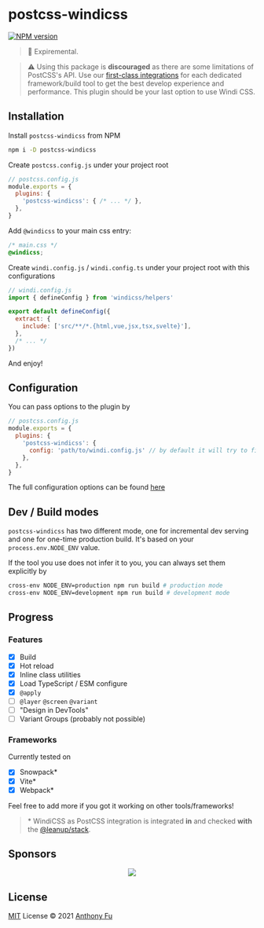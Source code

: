 # postcss-windicss

[![NPM version](https://img.shields.io/npm/v/postcss-windicss?color=a1b858&label=)](https://www.npmjs.com/package/postcss-windicss)

> 🧪 Expiremental.

> ⚠️ Using this package is **discouraged** as there are some limitations of PostCSS's API. Use our [first-class integrations](https://next.windicss.org/guide/installation.html) for each dedicated framework/build tool to get the best develop experience and performance. This plugin should be your last option to use Windi CSS.

## Installation

Install `postcss-windicss` from NPM

```bash
npm i -D postcss-windicss
```

Create `postcss.config.js` under your project root

```js
// postcss.config.js
module.exports = {
  plugins: {
    'postcss-windicss': { /* ... */ },
  },
}
```

Add `@windicss` to your main css entry:

```css
/* main.css */
@windicss;
```

Create `windi.config.js` / `windi.config.ts` under your project root with this configurations

```js
// windi.config.js
import { defineConfig } from 'windicss/helpers'

export default defineConfig({
  extract: {
    include: ['src/**/*.{html,vue,jsx,tsx,svelte}'],
  },
  /* ... */
})
```

And enjoy!

## Configuration

You can pass options to the plugin by

```js
// postcss.config.js
module.exports = {
  plugins: {
    'postcss-windicss': {
      config: 'path/to/windi.config.js' // by default it will try to find it in your project root
    },
  },
}
```

The full configuration options can be found [here](https://github.com/windicss/vite-plugin-windicss/blob/main/packages/plugin-utils/src/options.ts)

## Dev / Build modes

`postcss-windicss` has two different mode, one for incremental dev serving and one for one-time production build. It's based on your `process.env.NODE_ENV` value.

If the tool you use does not infer it to you, you can always set them explicitly by

```bash
cross-env NODE_ENV=production npm run build # production mode
cross-env NODE_ENV=development npm run build # development mode
```

## Progress

### Features

- [x] Build
- [x] Hot reload
- [x] Inline class utilities 
- [x] Load TypeScript / ESM configure
- [x] `@apply`
- [ ] `@layer` `@screen` `@variant`
- [ ] "Design in DevTools"
- [ ] Variant Groups (probably not possible)

### Frameworks

Currently tested on 

- [x] Snowpack\*
- [x] Vite\*
- [x] Webpack\*

Feel free to add more if you got it working on other tools/frameworks!

> \* WindiCSS as PostCSS integration is integrated **in** and checked **with** the [@leanup/stack](https://leanupjs.org).

## Sponsors

<p align="center">
  <a href="https://cdn.jsdelivr.net/gh/antfu/static/sponsors.svg">
    <img src='https://cdn.jsdelivr.net/gh/antfu/static/sponsors.svg'/>
  </a>
</p>

## License

[MIT](./LICENSE) License © 2021 [Anthony Fu](https://github.com/antfu)
